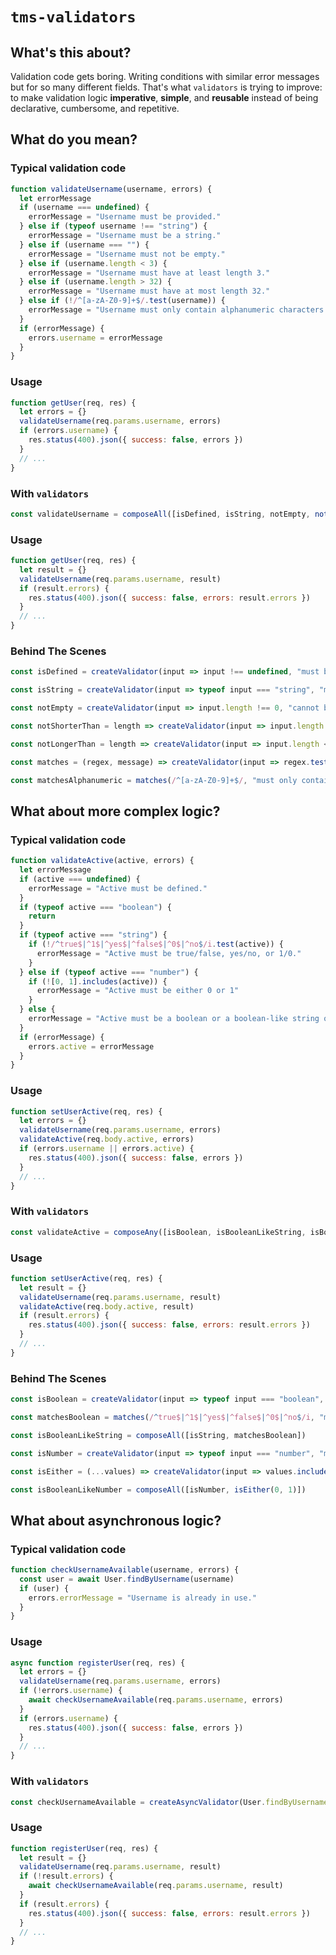 # `tms-validators`

## What's this about?

Validation code gets boring. Writing conditions with similar error messages but for so many different fields. That's what `validators` is trying to improve: to make validation logic **imperative**, **simple**, and **reusable** instead of being declarative, cumbersome, and repetitive.

## What do you mean?

### Typical validation code

```js
function validateUsername(username, errors) {
  let errorMessage
  if (username === undefined) {
    errorMessage = "Username must be provided."
  } else if (typeof username !== "string") {
    errorMessage = "Username must be a string."
  } else if (username === "") {
    errorMessage = "Username must not be empty."
  } else if (username.length < 3) {
    errorMessage = "Username must have at least length 3."
  } else if (username.length > 32) {
    errorMessage = "Username must have at most length 32."
  } else if (!/^[a-zA-Z0-9]+$/.test(username)) {
    errorMessage = "Username must only contain alphanumeric characters."
  }
  if (errorMessage) {
    errors.username = errorMessage
  }
}
```

### Usage

```js
function getUser(req, res) {
  let errors = {}
  validateUsername(req.params.username, errors)
  if (errors.username) {
    res.status(400).json({ success: false, errors })
  }
  // ...
}
```

### With `validators`

```js
const validateUsername = composeAll([isDefined, isString, notEmpty, notShorterThan(3), notLongerThan(32), matchesAlphanumeric], "username")
```

### Usage

```js
function getUser(req, res) {
  let result = {}
  validateUsername(req.params.username, result)
  if (result.errors) {
    res.status(400).json({ success: false, errors: result.errors })
  }
  // ...
}
```

### Behind The Scenes

```js
const isDefined = createValidator(input => input !== undefined, "must be provided")

const isString = createValidator(input => typeof input === "string", "must be a string")

const notEmpty = createValidator(input => input.length !== 0, "cannot be empty")

const notShorterThan = length => createValidator(input => input.length >= length, `must have at least length ${length}`)

const notLongerThan = length => createValidator(input => input.length <= length, `must have at most length ${length}`)

const matches = (regex, message) => createValidator(input => regex.test(input), message)

const matchesAlphanumeric = matches(/^[a-zA-Z0-9]+$/, "must only contain alphanumeric characters")
```

## What about more complex logic?

### Typical validation code

```js
function validateActive(active, errors) {
  let errorMessage
  if (active === undefined) {
    errorMessage = "Active must be defined."
  }
  if (typeof active === "boolean") {
    return
  }
  if (typeof active === "string") {
    if (!/^true$|^1$|^yes$|^false$|^0$|^no$/i.test(active)) {
      errorMessage = "Active must be true/false, yes/no, or 1/0."
    }
  } else if (typeof active === "number") {
    if (![0, 1].includes(active)) {
      errorMessage = "Active must be either 0 or 1"
    }
  } else {
    errorMessage = "Active must be a boolean or a boolean-like string or number."
  }
  if (errorMessage) {
    errors.active = errorMessage
  }
}
```

### Usage

```js
function setUserActive(req, res) {
  let errors = {}
  validateUsername(req.params.username, errors)
  validateActive(req.body.active, errors)
  if (errors.username || errors.active) {
    res.status(400).json({ success: false, errors })
  }
  // ...
}
```

### With `validators`

```js
const validateActive = composeAny([isBoolean, isBooleanLikeString, isBooleanLikeNumber], "must be a boolean or a boolean-like string or number", "active")
```

### Usage

```js
function setUserActive(req, res) {
  let result = {}
  validateUsername(req.params.username, result)
  validateActive(req.body.active, result)
  if (result.errors) {
    res.status(400).json({ success: false, errors: result.errors })
  }
  // ...
}
```

### Behind The Scenes

```js
const isBoolean = createValidator(input => typeof input === "boolean", "must be a boolean")

const matchesBoolean = matches(/^true$|^1$|^yes$|^false$|^0$|^no$/i, "must be true/false, yes/no, or 1/0")

const isBooleanLikeString = composeAll([isString, matchesBoolean])

const isNumber = createValidator(input => typeof input === "number", "must be a number")

const isEither = (...values) => createValidator(input => values.includes(input), `must be either ${values.join(" or ")}`)

const isBooleanLikeNumber = composeAll([isNumber, isEither(0, 1)])
```

## What about asynchronous logic?

### Typical validation code

```js
function checkUsernameAvailable(username, errors) {
  const user = await User.findByUsername(username)
  if (user) {
    errors.errorMessage = "Username is already in use."
  }
}
```

### Usage

```js
async function registerUser(req, res) {
  let errors = {}
  validateUsername(req.params.username, errors)
  if (!errors.username) {
    await checkUsernameAvailable(req.params.username, errors)
  }
  if (errors.username) {
    res.status(400).json({ success: false, errors })
  }
  // ...
}
```

### With `validators`

```js
const checkUsernameAvailable = createAsyncValidator(User.findByUsername, "is already in use", "username")
```

### Usage

```js
function registerUser(req, res) {
  let result = {}
  validateUsername(req.params.username, result)
  if (!result.errors) {
    await checkUsernameAvailable(req.params.username, result)
  }
  if (result.errors) {
    res.status(400).json({ success: false, errors: result.errors })
  }
  // ...
}
```

